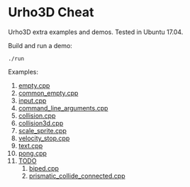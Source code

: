 # Urho3D Cheat

Urho3D extra examples and demos. Tested in Ubuntu 17.04.

Build and run a demo:

    ./run

Examples:

1.  [empty.cpp](empty.cpp)
1.  [common_empty.cpp](empty.cpp)
1.  [input.cpp](input.cpp)
1.  [command_line_arguments.cpp](command_line_arguments.cpp)
1.  [collision.cpp](collision.cpp)
1.  [collision3d.cpp](collision3d.cpp)
1.  [scale_sprite.cpp](scale_sprite.cpp)
1.  [velocity_stop.cpp](velocity_stop.cpp)
1.  [text.cpp](text.cpp)
1.  [pong.cpp](pong.cpp)
1.  [TODO](TODO.md)
    1.  [biped.cpp](biped.cpp)
    1.  [prismatic_collide_connected.cpp](prismatic_collide_connected.cpp)
